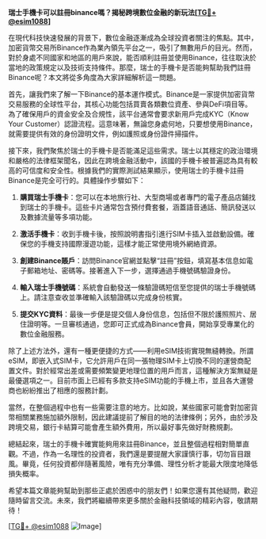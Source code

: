 **瑞士手機卡可以註冊binance嗎？揭秘跨境數位金融的新玩法[[TG💪+ @esim1088](https://t.me/s/esim1088)]**

在現代科技快速發展的背景下，數位金融逐漸成為全球投資者關注的焦點。其中，加密貨幣交易所Binance作為業內領先平台之一，吸引了無數用戶的目光。然而，對於身處不同國家和地區的用戶來說，能否順利註冊並使用Binance，往往取決於當地的政策規定以及技術支持條件。那麼，瑞士的手機卡是否能夠幫助我們註冊Binance呢？本文將從多角度為大家詳細解析這一問題。

首先，讓我們來了解一下Binance的基本運作模式。Binance是一家提供加密貨幣交易服務的全球性平台，其核心功能包括買賣各類數位資產、參與DeFi項目等。為了確保用戶的資金安全及合規性，該平台通常會要求新用戶完成KYC（Know Your Customer）認證流程。這意味著，無論您身處何地，只要想使用Binance，就需要提供有效的身份證明文件，例如護照或身份證件掃描件。

接下來，我們聚焦於瑞士的手機卡是否能滿足這些需求。瑞士以其穩定的政治環境和嚴格的法律框架聞名，因此在跨境金融活動中，該國的手機卡被普遍認為具有較高的可信度和安全性。根據我們的實際測試結果顯示，使用瑞士的手機卡註冊Binance是完全可行的。具體操作步驟如下：

1. **購買瑞士手機卡**：您可以在本地旅行社、大型商場或者專門的電子產品店鋪找到瑞士的手機卡。這些卡片通常包含預付費套餐，涵蓋語音通話、簡訊發送以及數據流量等多項功能。

2. **激活手機卡**：收到手機卡後，按照說明書指引進行SIM卡插入並啟動設備。確保您的手機支持國際漫遊功能，這樣才能正常使用境外網絡資源。

3. **創建Binance賬戶**：訪問Binance官網並點擊“註冊”按鈕，填寫基本信息如電子郵箱地址、密碼等。接著進入下一步，選擇通過手機號碼驗證身份。

4. **輸入瑞士手機號碼**：系統會自動發送一條驗證碼短信至您提供的瑞士手機號碼上。請注意查收並準確輸入該驗證碼以完成身份核實。

5. **提交KYC資料**：最後一步便是提交個人身份信息，包括但不限於護照照片、居住證明等。一旦審核通過，您即可正式成為Binance會員，開始享受專業化的數位金融服務。

除了上述方法外，還有一種更便捷的方式——利用eSIM技術實現無縫轉換。所謂eSIM，即嵌入式SIM卡，它允許用戶在同一張物理SIM卡上切換不同的運營商配置文件。對於經常出差或需要頻繁變更地理位置的用戶而言，這種解決方案無疑是最優選項之一。目前市面上已經有多款支持eSIM功能的手機上市，並且各大運營商也紛紛推出了相應的服務計劃。

當然，在整個過程中也有一些需要注意的地方。比如說，某些國家可能會對加密貨幣相關業務施加額外限制，因此建議提前了解目的地的法律條例；另外，由於涉及跨境交易，銀行卡結算可能會產生額外費用，所以最好事先做好財務規劃。

總結起來，瑞士的手機卡確實能夠用來註冊Binance，並且整個過程相對簡單直觀。不過，作為一名理性的投資者，我們還是要提醒大家謹慎行事，切勿盲目跟風。畢竟，任何投資都伴隨著風險，唯有充分準備、理性分析才能最大限度地降低損失概率。

希望本篇文章能夠幫助到那些正處於困惑中的朋友們！如果您還有其他疑問，歡迎隨時留言交流。未來，我們將繼續帶來更多關於金融科技領域的精彩內容，敬請期待！

[[TG💪+ @esim1088](https://t.me/s/esim1088) ![Image](https://i.postimg.cc/4NQfJmqS/Snipaste-2025-05-13-00-14-12.png)]